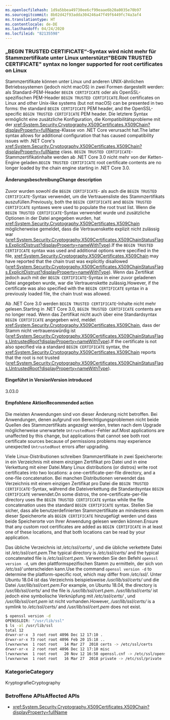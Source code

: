 ```yaml
---
ms.openlocfilehash: 1d9a5bbea49730ee6cf99eaae6b20a0035e70b97
ms.sourcegitcommit: 8b02d42f93adda304246a47f49f6449fc74a3af4
ms.translationtype: HT
ms.contentlocale: de-DE
ms.lasthandoff: 04/24/2020
ms.locfileid: "82135598"
---
```

### <a name="begin-trusted-certificate-syntax-no-longer-supported-for-root-certificates-on-linux"></a><span data-ttu-id="a56e6-101">„BEGIN TRUSTED CERTIFICATE“-Syntax wird nicht mehr für Stammzertifikate unter Linux unterstützt</span><span class="sxs-lookup"><span data-stu-id="a56e6-101">"BEGIN TRUSTED CERTIFICATE" syntax no longer supported for root certificates on Linux</span></span>

<span data-ttu-id="a56e6-102">Stammzertifikate können unter Linux und anderen UNIX-ähnlichen Betriebssystemen (jedoch nicht macOS) in zwei Formen dargestellt werden: als Standard-PEM-Header `BEGIN CERTIFICATE` oder als OpenSSL-spezifischen PEM-Header `BEGIN TRUSTED CERTIFICATE`.</span><span class="sxs-lookup"><span data-stu-id="a56e6-102">Root certificates on Linux and other Unix-like systems (but not macOS) can be presented in two forms: the standard `BEGIN CERTIFICATE` PEM header, and the OpenSSL-specific `BEGIN TRUSTED CERTIFICATE` PEM header.</span></span> <span data-ttu-id="a56e6-103">Die letztere Syntax ermöglicht eine zusätzliche Konfiguration, die Kompatibilitätsprobleme mit der <xref:System.Security.Cryptography.X509Certificates.X509Chain?displayProperty=fullName>-Klasse von .NET Core verursacht hat.</span><span class="sxs-lookup"><span data-stu-id="a56e6-103">The latter syntax allows for additional configuration that has caused compatibility issues with .NET Core's <xref:System.Security.Cryptography.X509Certificates.X509Chain?displayProperty=fullName> class.</span></span> <span data-ttu-id="a56e6-104">`BEGIN TRUSTED CERTIFICATE`-Stammzertifikatinhalte werden ab .NET Core 3.0 nicht mehr von der Ketten-Engine geladen.</span><span class="sxs-lookup"><span data-stu-id="a56e6-104">`BEGIN TRUSTED CERTIFICATE` root certificate contents are no longer loaded by the chain engine starting in .NET Core 3.0.</span></span>

#### <a name="change-description"></a><span data-ttu-id="a56e6-105">Änderungsbeschreibung</span><span class="sxs-lookup"><span data-stu-id="a56e6-105">Change description</span></span>

<span data-ttu-id="a56e6-106">Zuvor wurden sowohl die `BEGIN CERTIFICATE`- als auch die `BEGIN TRUSTED CERTIFICATE`-Syntax verwendet, um die Vertrauensliste des Stammzertifikats auszufüllen.</span><span class="sxs-lookup"><span data-stu-id="a56e6-106">Previously, both the `BEGIN CERTIFICATE` and `BEGIN TRUSTED CERTIFICATE` syntaxes were used to populate the root trust list.</span></span> <span data-ttu-id="a56e6-107">Wenn die `BEGIN TRUSTED CERTIFICATE`-Syntax verwendet wurde und zusätzliche Optionen in der Datei angegeben wurden, hat <xref:System.Security.Cryptography.X509Certificates.X509Chain> möglicherweise gemeldet, dass die Vertrauenskette explizit nicht zulässig war (<xref:System.Security.Cryptography.X509Certificates.X509ChainStatusFlags.ExplicitDistrust?displayProperty=nameWithType>).</span><span class="sxs-lookup"><span data-stu-id="a56e6-107">If the `BEGIN TRUSTED CERTIFICATE` syntax was used and additional options were specified in the file, <xref:System.Security.Cryptography.X509Certificates.X509Chain> may have reported that the chain trust was explicitly disallowed (<xref:System.Security.Cryptography.X509Certificates.X509ChainStatusFlags.ExplicitDistrust?displayProperty=nameWithType>).</span></span> <span data-ttu-id="a56e6-108">Wenn das Zertifikat jedoch auch mit der `BEGIN CERTIFICATE`-Syntax in einer zuvor geladenen Datei angegeben wurde, war die Vertrauenskette zulässig.</span><span class="sxs-lookup"><span data-stu-id="a56e6-108">However, if the certificate was also specified with the `BEGIN CERTIFICATE` syntax in a previously loaded file, the chain trust was allowed.</span></span>

<span data-ttu-id="a56e6-109">Ab .NET Core 3.0 werden `BEGIN TRUSTED CERTIFICATE`-Inhalte nicht mehr gelesen.</span><span class="sxs-lookup"><span data-stu-id="a56e6-109">Starting in .NET Core 3.0, `BEGIN TRUSTED CERTIFICATE` contents are no longer read.</span></span> <span data-ttu-id="a56e6-110">Wenn das Zertifikat nicht auch über eine Standardsyntax `BEGIN CERTIFICATE` angegeben wird, meldet <xref:System.Security.Cryptography.X509Certificates.X509Chain>, dass der Stamm nicht vertrauenswürdig ist (<xref:System.Security.Cryptography.X509Certificates.X509ChainStatusFlags.UntrustedRoot?displayProperty=nameWithType>).</span><span class="sxs-lookup"><span data-stu-id="a56e6-110">If the certificate is not also specified via a standard `BEGIN CERTIFICATE` syntax, the <xref:System.Security.Cryptography.X509Certificates.X509Chain> reports that the root is not trusted (<xref:System.Security.Cryptography.X509Certificates.X509ChainStatusFlags.UntrustedRoot?displayProperty=nameWithType>).</span></span>

#### <a name="version-introduced"></a><span data-ttu-id="a56e6-111">Eingeführt in Version</span><span class="sxs-lookup"><span data-stu-id="a56e6-111">Version introduced</span></span>

<span data-ttu-id="a56e6-112">3.0</span><span class="sxs-lookup"><span data-stu-id="a56e6-112">3.0</span></span>

#### <a name="recommended-action"></a><span data-ttu-id="a56e6-113">Empfohlene Aktion</span><span class="sxs-lookup"><span data-stu-id="a56e6-113">Recommended action</span></span>

<span data-ttu-id="a56e6-114">Die meisten Anwendungen sind von dieser Änderung nicht betroffen. Bei Anwendungen, denen aufgrund von Berechtigungsproblemen nicht beide Quellen des Stammzertifikats angezeigt werden, treten nach dem Upgrade möglicherweise unerwartete `UntrustedRoot`-Fehler auf.</span><span class="sxs-lookup"><span data-stu-id="a56e6-114">Most applications are unaffected by this change, but applications that cannot see both root certificate sources because of permissions problems may experience unexpected `UntrustedRoot` errors after upgrading.</span></span>

<span data-ttu-id="a56e6-115">Viele Linux-Distributionen schreiben Stammzertifikate in zwei Speicherorte: in ein Verzeichnis mit einem einzigen Zertifikat pro Datei und in eine Verkettung mit einer Datei.</span><span class="sxs-lookup"><span data-stu-id="a56e6-115">Many Linux distributions (or distros) write root certificates into two locations: a one-certificate-per-file directory, and a one-file concatenation.</span></span> <span data-ttu-id="a56e6-116">Bei manchen Distributionen verwendet das Verzeichnis mit einem einzigen Zertifikat pro Datei die `BEGIN TRUSTED CERTIFICATE`-Syntax, während die Dateiverkettung die Standardsyntax `BEGIN CERTIFICATE` verwendet.</span><span class="sxs-lookup"><span data-stu-id="a56e6-116">On some distros, the one-certificate-per-file directory uses the `BEGIN TRUSTED CERTIFICATE` syntax while the file concatenation uses the standard `BEGIN CERTIFICATE` syntax.</span></span> <span data-ttu-id="a56e6-117">Stellen Sie sicher, dass alle benutzerdefinierten Stammzertifikate an mindestens einem dieser Speicherorte als `BEGIN CERTIFICATE` hinzugefügt werden und dass beide Speicherorte von Ihrer Anwendung gelesen werden können.</span><span class="sxs-lookup"><span data-stu-id="a56e6-117">Ensure that any custom root certificates are added as `BEGIN CERTIFICATE` in at least one of these locations, and that both locations can be read by your application.</span></span>

<span data-ttu-id="a56e6-118">Das übliche Verzeichnis ist */etc/ssl/certs/* , und die übliche verkettete Datei ist */etc/ssl/cert.pem*.</span><span class="sxs-lookup"><span data-stu-id="a56e6-118">The typical directory is */etc/ssl/certs/* and the typical concatenated file is */etc/ssl/cert.pem*.</span></span> <span data-ttu-id="a56e6-119">Verwenden Sie den Befehl `openssl version -d`, um den plattformspezifischen Stamm zu ermitteln, der sich von */etc/ssl/* unterscheiden kann.</span><span class="sxs-lookup"><span data-stu-id="a56e6-119">Use the command `openssl version -d` to determine the platform-specific root, which may differ from */etc/ssl/*.</span></span> <span data-ttu-id="a56e6-120">Unter Ubuntu 18.04 ist das Verzeichnis beispielsweise */usr/lib/ssl/certs/* und die Datei */usr/lib/ssl/cert.pem*.</span><span class="sxs-lookup"><span data-stu-id="a56e6-120">For example, on Ubuntu 18.04, the directory is */usr/lib/ssl/certs/* and the file is */usr/lib/ssl/cert.pem*.</span></span> <span data-ttu-id="a56e6-121">*/usr/lib/ssl/certs/* ist jedoch eine symbolische Verknüpfung mit */etc/ssl/certs/* , und */usr/lib/ssl/cert.pem* ist nicht vorhanden.</span><span class="sxs-lookup"><span data-stu-id="a56e6-121">However, */usr/lib/ssl/certs/* is a symlink to */etc/ssl/certs/* and */usr/lib/ssl/cert.pem* does not exist.</span></span>

```bash
$ openssl version -d
OPENSSLDIR: "/usr/lib/ssl"
$ ls -al /usr/lib/ssl
total 12
drwxr-xr-x  3 root root 4096 Dec 12 17:10 .
drwxr-xr-x 73 root root 4096 Feb 20 15:18 ..
lrwxrwxrwx  1 root root   14 Mar 27  2018 certs -> /etc/ssl/certs
drwxr-xr-x  2 root root 4096 Dec 12 17:10 misc
lrwxrwxrwx  1 root root   20 Nov 12 16:58 openssl.cnf -> /etc/ssl/openssl.cnf
lrwxrwxrwx  1 root root   16 Mar 27  2018 private -> /etc/ssl/private
```

### <a name="category"></a><span data-ttu-id="a56e6-122">Kategorie</span><span class="sxs-lookup"><span data-stu-id="a56e6-122">Category</span></span>

<span data-ttu-id="a56e6-123">Kryptografie</span><span class="sxs-lookup"><span data-stu-id="a56e6-123">Cryptography</span></span>

### <a name="affected-apis"></a><span data-ttu-id="a56e6-124">Betroffene APIs</span><span class="sxs-lookup"><span data-stu-id="a56e6-124">Affected APIs</span></span>

- <xref:System.Security.Cryptography.X509Certificates.X509Chain?displayProperty=fullName>

<!--

### Affected APIs

- `T:System.Security.Cryptography.X509Certificates.X509Chain`

-->
